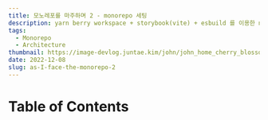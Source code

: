 ```yaml
---
title: 모노레포를 마주하며 2 - monorepo 세팅
description: yarn berry workspace + storybook(vite) + esbuild 를 이용한 monorepo 세팅
tags:
  - Monorepo
  - Architecture
thumbnail: https://image-devlog.juntae.kim/john/john_home_cherry_blossom.jpg
date: 2022-12-08
slug: as-I-face-the-monorepo-2
---
```


# Table of Contents
